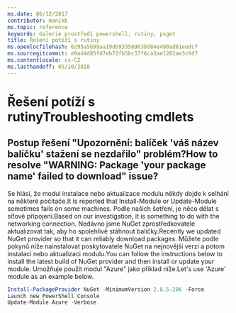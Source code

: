 ```yaml
---
ms.date: 06/12/2017
contributor: manikb
ms.topic: reference
keywords: Galerie prostředí powershell, rutiny, psget
title: Řešení potíží s rutiny
ms.openlocfilehash: 6295a5b99aa19db933569638d84e490ad81eedc7
ms.sourcegitcommit: e9ad4d85fd7eb72fb5bc37f6ca3ae1282ae3c6d7
ms.contentlocale: cs-CZ
ms.lasthandoff: 05/10/2018
---
```

# <a name="troubleshooting-cmdlets"></a><span data-ttu-id="c05b5-103">Řešení potíží s rutiny</span><span class="sxs-lookup"><span data-stu-id="c05b5-103">Troubleshooting cmdlets</span></span>

## <a name="how-to-resolve-warning-package-your-package-name-failed-to-download-issue"></a><span data-ttu-id="c05b5-104">Postup řešení "Upozornění: balíček 'váš název balíčku' stažení se nezdařilo" problém?</span><span class="sxs-lookup"><span data-stu-id="c05b5-104">How to resolve "WARNING: Package 'your package name' failed to download" issue?</span></span>

<span data-ttu-id="c05b5-105">Se hlásí, že modul instalace nebo aktualizace modulu někdy dojde k selhání na některé počítače.</span><span class="sxs-lookup"><span data-stu-id="c05b5-105">It is reported that Install-Module or Update-Module sometimes fails on some machines.</span></span>
<span data-ttu-id="c05b5-106">Podle našich šetření, je něco dělat s síťové připojení.</span><span class="sxs-lookup"><span data-stu-id="c05b5-106">Based on our investigation, it is something to do with the networking connection.</span></span>
<span data-ttu-id="c05b5-107">Nedávno jsme NuGet zprostředkovatele aktualizovat tak, aby ho spolehlivě stáhnout balíčky.</span><span class="sxs-lookup"><span data-stu-id="c05b5-107">Recently we updated NuGet provider so that it can reliably download packages.</span></span>
<span data-ttu-id="c05b5-108">Můžete podle pokynů níže nainstalovat poskytovatele NuGet na nejnovější verzi a potom instalaci nebo aktualizaci modulu.</span><span class="sxs-lookup"><span data-stu-id="c05b5-108">You can follow the instructions below to install the latest build of NuGet provider and then install or update your module.</span></span>
<span data-ttu-id="c05b5-109">Umožňuje použít modul "Azure" jako příklad níže.</span><span class="sxs-lookup"><span data-stu-id="c05b5-109">Let's use 'Azure' module as an example below.</span></span>

```powershell
Install-PackageProvider NuGet -MinimumVersion 2.8.5.206 -Force
Launch new PowerShell Console
Update-Module Azure -Verbose
```